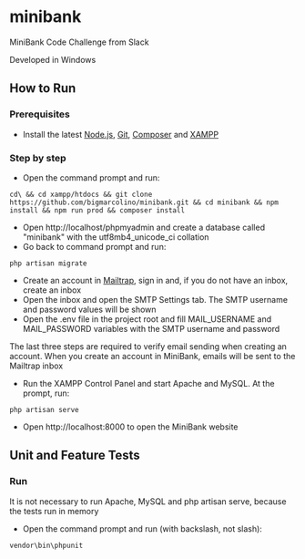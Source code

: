 # minibank
MiniBank Code Challenge from Slack

Developed in Windows

## How to Run

### Prerequisites
* Install the latest [Node.js](https://nodejs.org/en/), [Git](https://git-scm.com/download/win), [Composer](https://getcomposer.org/Composer-Setup.exe) and [XAMPP](https://www.apachefriends.org/pt_br/download.html)

### Step by step
* Open the command prompt and run:
```
cd\ && cd xampp/htdocs && git clone https://github.com/bigmarcolino/minibank.git && cd minibank && npm install && npm run prod && composer install
```
* Open http://localhost/phpmyadmin and create a database called "minibank" with the utf8mb4_unicode_ci collation
* Go back to command prompt and run:
```
php artisan migrate
```
* Create an account in [Mailtrap](https://mailtrap.io/), sign in and, if you do not have an inbox, create an inbox
* Open the inbox and open the SMTP Settings tab. The SMTP username and password values will be shown
* Open the .env file in the project root and fill MAIL_USERNAME and MAIL_PASSWORD variables with the SMTP username and password

The last three steps are required to verify email sending when creating an account. When you create an account in MiniBank, emails will be sent to the Mailtrap inbox

* Run the XAMPP Control Panel and start Apache and MySQL. At the prompt, run:
```
php artisan serve
```
* Open http://localhost:8000 to open the MiniBank website

## Unit and Feature Tests

### Run
It is not necessary to run Apache, MySQL and php artisan serve, because the tests run in memory

* Open the command prompt and run (with backslash, not slash):
```
vendor\bin\phpunit
```
